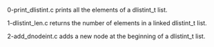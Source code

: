 0-print_dlistint.c prints all the elements of a dlistint_t list.

1-dlistint_len.c returns the number of elements in a linked dlistint_t list.

2-add_dnodeint.c adds a new node at the beginning of a dlistint_t list.
